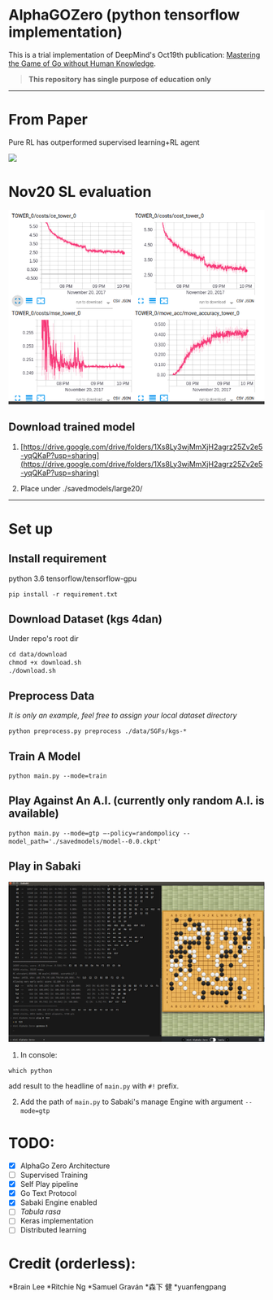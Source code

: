 # AlphaGOZero (python tensorflow implementation)
This is a trial implementation of DeepMind's Oct19th publication: [Mastering the Game of Go without Human Knowledge](https://www.nature.com/articles/nature24270.epdf?author_access_token=VJXbVjaSHxFoctQQ4p2k4tRgN0jAjWel9jnR3ZoTv0PVW4gB86EEpGqTRDtpIz-2rmo8-KG06gqVobU5NSCFeHILHcVFUeMsbvwS-lxjqQGg98faovwjxeTUgZAUMnRQ).

>**This repository has single purpose of education only**

---
# From Paper

Pure RL has outperformed supervised learning+RL agent

![](/figure/rl_vs_sl.png)


# Nov20 SL evaluation

![](/figure/Nov20large20eval.png)

## Download trained model

1. [https://drive.google.com/drive/folders/1Xs8Ly3wjMmXjH2agrz25Zv2e5-yqQKaP?usp=sharing](https://drive.google.com/drive/folders/1Xs8Ly3wjMmXjH2agrz25Zv2e5-yqQKaP?usp=sharing)

2. Place under ./savedmodels/large20/

---

# Set up

## Install requirement

python 3.6
tensorflow/tensorflow-gpu

```
pip install -r requirement.txt
```

## Download Dataset (kgs 4dan)

Under repo's root dir

```
cd data/download
chmod +x download.sh
./download.sh
```

## Preprocess Data

*It is only an example, feel free to assign your local dataset directory*

```
python preprocess.py preprocess ./data/SGFs/kgs-*
```

## Train A Model

```
python main.py --mode=train
```

## Play Against An A.I. (currently only random A.I. is available)

```
python main.py --mode=gtp —-policy=randompolicy --model_path='./savedmodels/model--0.0.ckpt'
```

## Play in Sabaki

![](/figure/Sabaki.png)

1. In console:
```
which python
```
add result to the headline of ```main.py``` with ```#!``` prefix.

2. Add the path of ```main.py``` to Sabaki's manage Engine with argument ```--mode=gtp```

# TODO:
- [x] AlphaGo Zero Architecture
- [ ] Supervised Training
- [x] Self Play pipeline
- [x] Go Text Protocol
- [x] Sabaki Engine enabled
- [ ] *Tabula rasa*
- [ ] Keras implementation
- [ ] Distributed learning

# Credit (orderless):

*Brain Lee
*Ritchie Ng
*Samuel Graván
*森下 健
*yuanfengpang
